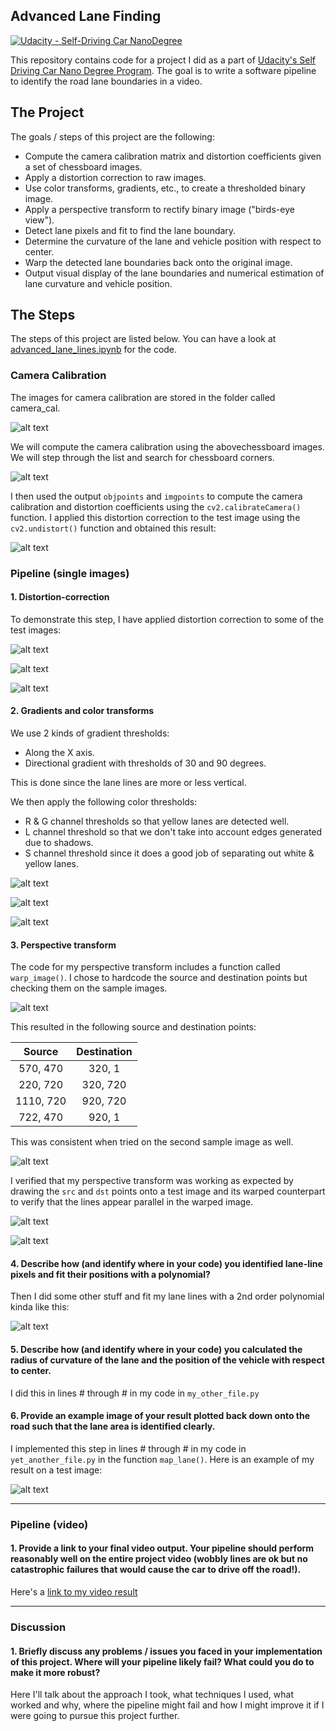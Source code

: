 ## Advanced Lane Finding
[![Udacity - Self-Driving Car NanoDegree](https://s3.amazonaws.com/udacity-sdc/github/shield-carnd.svg)](http://www.udacity.com/drive)

This repository contains code for a project I did as a part of [Udacity's Self Driving Car Nano Degree Program](https://www.udacity.com/drive). The goal is to write a software pipeline to identify the road lane boundaries in a video.  

The Project
---

The goals / steps of this project are the following:

* Compute the camera calibration matrix and distortion coefficients given a set of chessboard images.
* Apply a distortion correction to raw images.
* Use color transforms, gradients, etc., to create a thresholded binary image.
* Apply a perspective transform to rectify binary image ("birds-eye view").
* Detect lane pixels and fit to find the lane boundary.
* Determine the curvature of the lane and vehicle position with respect to center.
* Warp the detected lane boundaries back onto the original image.
* Output visual display of the lane boundaries and numerical estimation of lane curvature and vehicle position.

[//]: # (Image References)

[image1]: ./output_images/calibration2_undistorted.png "Undistorted"
[image2]: ./output_images/calibration_samples.png "Calibration Samples"
[image3]: ./output_images/corner_samples.png "Corners Identified"

[image4]: ./output_images/straight_lines1_undistorted.png "Road Transformed"
[image5]: ./output_images/test1_undistored.png "Road Transformed"
[image6]: ./output_images/test6_undistorted.png "Road Transformed"

[image7]: ./output_images/straight_lines1_thresholded.png "Binary Example"
[image8]: ./output_images/test1_thresholded.png "Binary Example"
[image9]: ./output_images/test6_thresholded.png "Binary Example"

[image10]: ./output_images/straight_lines1_vertices.png "Warp Example"
[image11]: ./output_images/straight_lines2_vertices.png "Warp Example"
[image12]: ./output_images/straight_lines1_warped.png.jpg "Warp Example"
[image13]: ./output_images/straight_lines2_warped.png.jpg "Warp Example"

[image15]: ./examples/color_fit_lines.jpg "Fit Visual"
[image16]: ./examples/example_output.jpg "Output"
[video1]: ./project_video.mp4 "Video"


The Steps
---

The steps of this project are listed below. You can have a look at [advanced_lane_lines.ipynb](advanced_lane_lines.ipynb) for the code.

### Camera Calibration

The images for camera calibration are stored in the folder called camera_cal. 

![alt text][image2]

We will compute the camera calibration using the abovechessboard images. We will step through the list and search for chessboard corners. 

![alt text][image3]

I then used the output `objpoints` and `imgpoints` to compute the camera calibration and distortion coefficients using the `cv2.calibrateCamera()` function.  I applied this distortion correction to the test image using the `cv2.undistort()` function and obtained this result: 

![alt text][image1]

### Pipeline (single images)

#### 1. Distortion-correction 

To demonstrate this step, I have applied distortion correction to some of the test images:

![alt text][image4]

![alt text][image5]

![alt text][image6]

#### 2. Gradients and color transforms

We use 2 kinds of gradient thresholds:

- Along the X axis.
- Directional gradient with thresholds of 30 and 90 degrees.

This is done since the lane lines are more or less vertical.

We then apply the following color thresholds:

- R & G channel thresholds so that yellow lanes are detected well.
- L channel threshold so that we don't take into account edges generated due to shadows.
- S channel threshold since it does a good job of separating out white & yellow lanes.

![alt text][image7]

![alt text][image8]

![alt text][image9]

#### 3. Perspective transform 

The code for my perspective transform includes a function called `warp_image()`. I chose to hardcode the source and destination points but checking them on the sample images.

![alt text][image10]

This resulted in the following source and destination points:

| Source        | Destination   | 
|:-------------:|:-------------:| 
| 570, 470      | 320, 1        | 
| 220, 720      | 320, 720      |
| 1110, 720     | 920, 720      |
| 722, 470      | 920, 1        |

This was consistent when tried on the second sample image as well.

![alt text][image11]

I verified that my perspective transform was working as expected by drawing the `src` and `dst` points onto a test image and its warped counterpart to verify that the lines appear parallel in the warped image.

![alt text][image12]

![alt text][image13]

#### 4. Describe how (and identify where in your code) you identified lane-line pixels and fit their positions with a polynomial?

Then I did some other stuff and fit my lane lines with a 2nd order polynomial kinda like this:

![alt text][image15]

#### 5. Describe how (and identify where in your code) you calculated the radius of curvature of the lane and the position of the vehicle with respect to center.

I did this in lines # through # in my code in `my_other_file.py`

#### 6. Provide an example image of your result plotted back down onto the road such that the lane area is identified clearly.

I implemented this step in lines # through # in my code in `yet_another_file.py` in the function `map_lane()`.  Here is an example of my result on a test image:

![alt text][image16]

---

### Pipeline (video)

#### 1. Provide a link to your final video output.  Your pipeline should perform reasonably well on the entire project video (wobbly lines are ok but no catastrophic failures that would cause the car to drive off the road!).

Here's a [link to my video result](./project_video.mp4)

---

### Discussion

#### 1. Briefly discuss any problems / issues you faced in your implementation of this project.  Where will your pipeline likely fail?  What could you do to make it more robust?

Here I'll talk about the approach I took, what techniques I used, what worked and why, where the pipeline might fail and how I might improve it if I were going to pursue this project further.  
